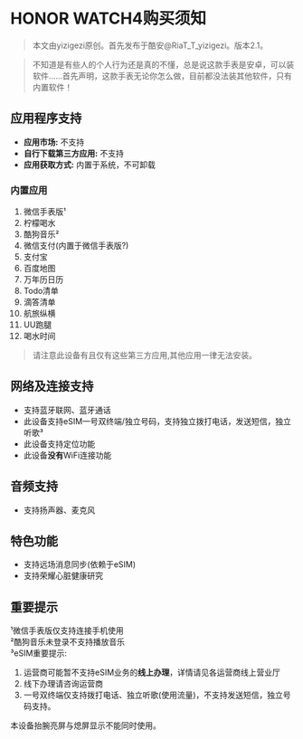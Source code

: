 # HONOR WATCH4购买须知

> 本文由yizigezi原创。首先发布于酷安@RiaT_T_yizigezi。版本2.1。

> 不知道是有些人的个人行为还是真的不懂，总是说这款手表是安卓，可以装软件......首先声明，这款手表无论你怎么做，目前都没法装其他软件，只有内置软件！

## 应用程序支持
 -  **应用市场:** 不支持
 -  **自行下载第三方应用:** 不支持
 -  **应用获取方式:** 内置于系统，不可卸载

### 内置应用
 1. 微信手表版¹
 2. 柠檬喝水 
 3. 酷狗音乐²
 4. 微信支付(内置于微信手表版?)
 5. 支付宝
 6. 百度地图
 7. 万年历日历
 8. Todo清单
 9. 滴答清单
 10. 航旅纵横
 11. UU跑腿
 12. 喝水时间
 

> 请注意此设备有且仅有这些第三方应用,其他应用一律无法安装。

## 网络及连接支持

 - 支持蓝牙联网、蓝牙通话
 - 此设备支持eSIM一号双终端/独立号码，支持独立拨打电话，发送短信，独立听歌³
 - 此设备支持定位功能
 - 此设备**没有**WiFi连接功能

## 音频支持

 - 支持扬声器、麦克风

## 特色功能

 - 支持远场消息同步(依赖于eSIM)
 - 支持荣耀心脏健康研究

## 重要提示
¹微信手表版仅支持连接手机使用  
²酷狗音乐未登录不支持播放音乐  
³eSIM重要提示:
 1. 运营商可能暂不支持eSIM业务的**线上办理**，详情请见各运营商线上营业厅
 2. 线下办理请咨询运营商
 3. 一号双终端仅支持拨打电话、独立听歌(使用流量)，不支持发送短信，独立号码支持。

本设备抬腕亮屏与熄屏显示不能同时使用。

